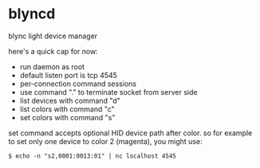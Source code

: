 # blyncd
blync light device manager

here's a quick cap for now:

* run daemon as root
* default listen port is tcp 4545
* per-connection command sessions
* use command "." to terminate socket from server side
* list devices with command "d"
* list colors with command "c"
* set colors with command "s"

set command accepts optional HID device path after color. so for example to set only one device to color 2 (magenta), you might use:

    $ echo -n "s2,0001:0013:01" | nc localhost 4545
